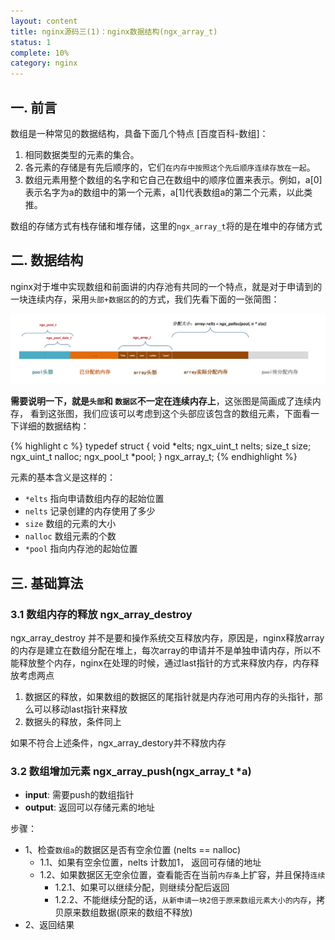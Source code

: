 ```yaml
---
layout: content
title: nginx源码三(1)：nginx数据结构(ngx_array_t)
status: 1
complete: 10% 
category: nginx
---
```


## 一. 前言
数组是一种常见的数据结构，具备下面几个特点 [百度百科-数组]：
1. 相同数据类型的元素的集合。
2. 各元素的存储是有先后顺序的，它们`在内存中按照这个先后顺序连续存放在一起`。
3. 数组元素用整个数组的名字和它自己在数组中的顺序位置来表示。例如，a[0]表示名字为a的数组中的第一个元素，a[1]代表数组a的第二个元素，以此类推。

数组的存储方式有栈存储和堆存储，这里的`ngx_array_t`将的是在堆中的存储方式


## 二. 数据结构

nginx对于堆中实现数组和前面讲的内存池有共同的一个特点，就是对于申请到的一块连续内存，采用`头部+数据区`的的方式，我们先看下面的一张简图：

![nginx](/images/nginx/ngx_array1.jpg)

**需要说明一下，就是`头部`和 `数据区`不一定在连续内存上**，这张图是简画成了连续内存， 看到这张图，我们应该可以考虑到这个头部应该包含的数组元素，下面看一下详细的数据结构：

{% highlight c %}
typedef struct {
    void        *elts;
    ngx_uint_t   nelts;
    size_t       size;
    ngx_uint_t   nalloc;
    ngx_pool_t  *pool;
} ngx_array_t;
{% endhighlight %}

元素的基本含义是这样的：
- `*elts` 指向申请数组内存的起始位置
- `nelts` 记录创建的内存使用了多少
- `size` 数组的元素的大小
- `nalloc` 数组元素的个数
- `*pool` 指向内存池的起始位置

## 三. 基础算法

### 3.1 数组内存的释放 ngx_array_destroy
ngx_array_destroy 并不是要和操作系统交互释放内存，原因是，nginx释放array的内存是建立在数组分配在堆上，每次array的申请并不是单独申请内存，所以不能释放整个内存，nginx在处理的时候，通过last指针的方式来释放内存，内存释放考虑两点
1. 数据区的释放，如果数组的数据区的尾指针就是内存池可用内存的头指针，那么可以移动last指针来释放
2. 数据头的释放，条件同上

如果不符合上述条件，ngx_array_destory并不释放内存

### 3.2 数组增加元素 ngx_array_push(ngx_array_t *a)
- **input**: 需要push的数组指针
- **output**: 返回可以存储元素的地址

步骤：
- 1、检查`数组a`的数据区是否有空余位置 (nelts == nalloc)
    - 1.1、如果有空余位置，nelts 计数加1， 返回可存储的地址
    - 1.2、如果数据区无空余位置，查看能否在当前`内存条`上扩容，并且保持`连续`
        - 1.2.1、如果可以继续分配，则继续分配后返回
        - 1.2.2、不能继续分配的话，`从新申请一块2倍于原来数组元素大小的内存`，拷贝原来数组数据(原来的数组不释放)
- 2、返回结果



